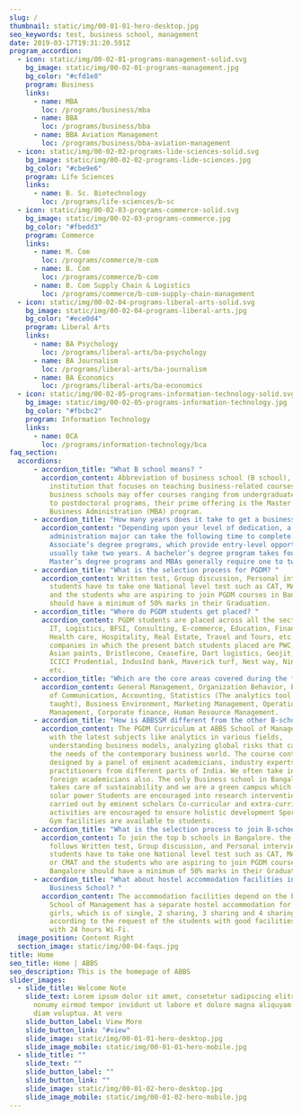 ```yaml
---
slug: /
thumbnail: static/img/00-01-01-hero-desktop.jpg
seo_keywords: test, business school, management
date: 2019-03-17T19:31:20.591Z
program_accordion:
  - icon: static/img/00-02-01-programs-management-solid.svg
    bg_image: static/img/00-02-01-programs-management.jpg
    bg_color: "#cfd1e8"
    program: Business
    links:
      - name: MBA
        loc: /programs/business/mba
      - name: BBA
        loc: /programs/business/bba
      - name: BBA Aviation Management
        loc: /programs/business/bba-aviation-management
  - icon: static/img/00-02-02-programs-lide-sciences-solid.svg
    bg_image: static/img/00-02-02-programs-lide-sciences.jpg
    bg_color: "#cbe9e6"
    program: Life Sciences
    links:
      - name: B. Sc. Biotechnology
        loc: /programs/life-sciences/b-sc
  - icon: static/img/00-02-03-programs-commerce-solid.svg
    bg_image: static/img/00-02-03-programs-commerce.jpg
    bg_color: "#fbedd3"
    program: Commerce
    links:
      - name: M. Com
        loc: /programs/commerce/m-com
      - name: B. Com
        loc: /programs/commerce/b-com
      - name: B. Com Supply Chain & Logistics
        loc: /programs/commerce/b-com-supply-chain-management
  - icon: static/img/00-02-04-programs-liberal-arts-solid.svg
    bg_image: static/img/00-02-04-programs-liberal-arts.jpg
    bg_color: "#ece0d4"
    program: Liberal Arts
    links:
      - name: BA Psychology
        loc: /programs/liberal-arts/ba-psychology
      - name: BA Journalism
        loc: /programs/liberal-arts/ba-journalism
      - name: BA Economics
        loc: /programs/liberal-arts/ba-economics
  - icon: static/img/00-02-05-programs-information-technology-solid.svg
    bg_image: static/img/00-02-05-programs-information-technology.jpg
    bg_color: "#fbcbc2"
    program: Information Technology
    links:
      - name: BCA
        loc: /programs/information-technology/bca
faq_section:
  accordions:
      - accordion_title: "What B school means? "
        accordion_content: Abbreviation of business school (B school), an educational
          institution that focuses on teaching business-related courses. While
          business schools may offer courses ranging from undergraduate degrees
          to postdoctoral programs, their prime offering is the Master of
          Business Administration (MBA) program.
      - accordion_title: "How many years does it take to get a business degree? "
        accordion_content: "Depending upon your level of dedication, a business
          administration major can take the following time to complete:
          Associate’s degree programs, which provide entry-level opportunity,
          usually take two years. A bachelor’s degree program takes four years.
          Master’s degree programs and MBAs generally require one to two years."
      - accordion_title: "What is the selection process for PGDM? "
        accordion_content: Written test, Group discussion, Personal interview the
          students have to take one National level test such as CAT, MAT or XAT
          and the students who are aspiring to join PGDM courses in Bangalore
          should have a minimum of 50% marks in their Graduation.
      - accordion_title: "Where do PGDM students get placed? "
        accordion_content: PGDM students are placed across all the sectors like Banking,
          IT, Logistics, BFSI, Consulting, E-commerce, Education, Finance,
          Health care, Hospitality, Real Estate, Travel and Tours, etc. Few
          companies in which the present batch students placed are PWC, Oracle,
          Asian paints, Bristlecone, Ceasefire, Dart logistics, Geojit, HFFC,
          ICICI Prudential, IndusInd bank, Maverick turf, Nest way, Ninja cart,
          etc.
      - accordion_title: "Which are the core areas covered during the first semester of PGDM? "
        accordion_content: General Management, Organization Behavior, Economics, Basics
          of Communication, Accounting, Statistics (The analytics tool ‘R’ is
          taught), Business Environment, Marketing Management, Operations
          Management, Corporate finance, Human Resource Management.
      - accordion_title: "How is ABBSSM different from the other B-schools in Bangalore? "
        accordion_content: The PGDM Curriculum at ABBS School of Management is designed
          with the latest subjects like analytics in various fields,
          understanding business models, analyzing global risks that cater to
          the needs of the contemporary business world. The course content is
          designed by a panel of eminent academicians, industry experts, and
          practitioners from different parts of India. We often take inputs from
          foreign academicians also. The only Business school in Bangalore which
          takes care of sustainability and we are a green campus which uses
          solar power Students are encouraged into research interventions
          carried out by eminent scholars Co-curricular and extra-curricular
          activities are encouraged to ensure holistic development Sports and
          Gym facilities are available to students.
      - accordion_title: "What is the selection process to join B-schools in Bangalore? "
        accordion_content: To join the top b schools in Bangalore. the procedure as
          follows Written test, Group discussion, and Personal interview. The
          students have to take one National level test such as CAT, MAT, XAT,
          or CMAT and the students who are aspiring to join PGDM courses in
          Bangalore should have a minimum of 50% marks in their Graduation.
      - accordion_title: "What about hostel accommodation facilities in Bangalore
          Business School? "
        accordion_content: The accommodation facilities depend on the b-school, but ABBS
          School of Management has a separate hostel accommodation for boys and
          girls, which is of single, 2 sharing, 3 sharing and 4 sharing
          according to the request of the students with good facilities along
          with 24 hours Wi-Fi.
  image_position: Content Right
  section_image: static/img/00-04-faqs.jpg
title: Home
seo_title: Home | ABBS
seo_description: This is the homepage of ABBS
slider_images:
  - slide_title: Welcome Note
    slide_text: Lorem ipsum dolor sit amet, consetetur sadipscing elitr, sed diam
      nonumy eirmod tempor invidunt ut labore et dolore magna aliquyam erat, sed
      diam voluptua. At vero
    slide_button_label: View More
    slide_button_link: "#view"
    slide_image: static/img/00-01-01-hero-desktop.jpg
    slide_image_mobile: static/img/00-01-01-hero-mobile.jpg
  - slide_title: ""
    slide_text: ""
    slide_button_label: ""
    slide_button_link: ""
    slide_image: static/img/00-01-02-hero-desktop.jpg
    slide_image_mobile: static/img/00-01-02-hero-mobile.jpg
---
```

